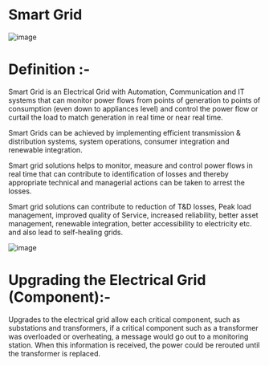# Smart Grid
![image](https://user-images.githubusercontent.com/66677660/160844402-28746ce6-0065-4c2c-86a2-1dfd6eb24ed7.png)

# Definition :-

Smart Grid is an Electrical Grid with Automation, Communication and IT systems that can monitor power flows from points of generation to points of consumption (even down to appliances level) and control the power flow or curtail the load to match generation in real time or near real time.

Smart Grids can be achieved by implementing efficient transmission & distribution systems, system operations, consumer integration and renewable integration.

Smart grid solutions helps to monitor, measure and control power flows in real time that can contribute to identification of losses and thereby appropriate technical and managerial actions can be taken to arrest the losses.

Smart grid solutions can contribute to reduction of T&D losses, Peak load management, improved quality of Service, increased reliability, better asset management, renewable integration, better accessibility to electricity etc. and also lead to self-healing grids.

![image](https://user-images.githubusercontent.com/66677660/160844880-c139b9fe-67e4-4128-996d-37192730966c.png)

# Upgrading the Electrical Grid (Component):-

Upgrades to the electrical grid allow each critical component, such as substations and transformers, if a critical component such as a transformer was overloaded or overheating, a message would go out to a monitoring station. When this information is received, the power could be rerouted until the transformer is replaced.
